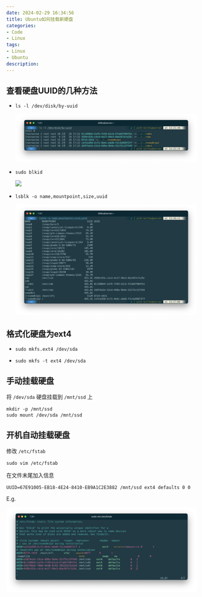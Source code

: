 ```yaml
---
date: 2024-02-29 16:34:56
title: Ubuntu如何挂载新硬盘
categories: 
- Code
- Linux
tags: 
- Linux
- Ubuntu 
description: 
---
```


## 查看硬盘UUID的几种方法

- 
  ```shell
  ls -l /dev/disk/by-uuid
  ```

  ![](41_ubuntu_uuid/ls_dev_disk_by_uuid.png)

- ```shell
  sudo blkid
  ```

  ![](41_ubuntu_uuid/sudo_blkid.png)

- ```shell
  lsblk -o name,mountpoint,size,uuid
  ```

  ![](41_ubuntu_uuid/lsblk.png)

## 格式化硬盘为ext4

- ```shell
  sudo mkfs.ext4 /dev/sda
  ```

- ```shell
  sudo mkfs -t ext4 /dev/sda
  ```

  



## 手动挂载硬盘

将 `/dev/sda` 硬盘挂载到 `/mnt/ssd` 上

```shell
mkdir -p /mnt/ssd
sudo mount /dev/sda /mnt/ssd
```



## 开机自动挂载硬盘

修改 `/etc/fstab`

```shell
sudo vim /etc/fstab
```

在文件末尾加入信息

```
UUID=67E91005-EB18-4E24-8410-EB9A1C2E3882 /mnt/ssd ext4 defaults 0 0
```

E.g.

![](41_ubuntu_uuid/etc_fstab.png)



